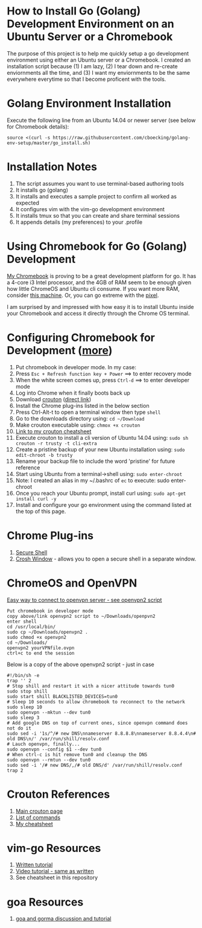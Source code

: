 # How to Install Go (Golang) Development Environment on an Ubuntu Server or a Chromebook

The purpose of this project is to help me quickly setup a go development environment using either an Ubuntu server or a Chromebook. I created an installation script because (1) I am lazy, (2) I tear down and re-create enviornments all the time, and (3) I want my enviornments to be the same everywhere everytime so that I become proficent with the tools. 

# Golang Environment Installation

Execute the following line from an Ubuntu 14.04 or newer server (see below for Chromebook details):

`source <(curl -s https://raw.githubusercontent.com/cboecking/golang-env-setup/master/go_install.sh)`

# Installation Notes

1. The script assumes you want to use terminal-based authoring tools
2. It installs go (golang)
3. It installs and executes a sample project to confirm all worked as expected
4. It configures vim with the vim-go development environment
5. It installs tmux so that you can create and share terminal sessions
6. It appends details (my preferences) to your .profile 

# Using Chromebook for Go (Golang) Development

[My Chromebook](https://www.amazon.com/Toshiba-Chromebook-CB35-C3300-Backlit-Keyboard/dp/B015806LSQ/) is proving to be a great development platform for go. It has a 4-core i3 Intel processor, and the 4GB of RAM seem to be enough given how little ChromeOS and Ubuntu cli consume. If you want more RAM, consider [this machine](https://www.amazon.com/dp/B01F8NNY0G/ref=s9_acsd_bw_wf_a_GGLWFSCB_cdl_4). Or, you can go extreme with the [pixel](https://pixel.google.com/chromebook-pixel/).

I am surprised by and impressed with how easy it is to install Ubuntu inside your Chromebook and access it directly through the Chrome OS terminal.

# Configuring Chromebook for Development ([more](http://www.davebennett.tech/install-ubuntu-14-04-on-chromebook/))

1. Put chromebook in developer mode. In my case:
  2. Press `Esc + Refresh function key + Power` ==> to enter recovery mode
  3. When the white screen comes up, press `Ctrl-d` ==> to enter developer mode
4. Log into Chrome when it finally boots back up
6. Download [crouton](https://github.com/dnschneid/crouton) ([direct link](https://goo.gl/fd3zc))
7. Install the Chrome plug-ins listed in the below section
6. Press Ctrl-Alt-t to open a terminal window then type `shell`
7. Go to the downloads directory using: `cd ~/Download`
8. Make crouton executable using: `chmox +x crouton`
9. [Link to my crouton cheatsheet](https://github.com/cboecking/golang-env-setup/blob/master/cheatsheet_crouton.md)
9. Execute crouton to install a cli version of Ubuntu 14.04 using: `sudo sh crouton -r trusty -t cli-extra`
10. Create a pristine backup of your new Ubuntu installation using: `sudo edit-chroot -b trusty`
11. Rename your backup file to include the word 'pristine' for future reference
11. Start using Ubuntu from a terminal->shell using: `sudo enter-chroot`
11. Note: I created an alias in my ~/.bashrc of `ec` to execute: sudo enter-chroot
12. Once you reach your Ubuntu prompt, install curl using: `sudo apt-get install curl -y`
13. Install and configure your go environment using the command listed at the top of this page.

# Chrome Plug-ins

1. [Secure Shell](https://chrome.google.com/webstore/detail/secure-shell/pnhechapfaindjhompbnflcldabbghjo?hl=en)
2. [Crosh Window](https://chrome.google.com/webstore/detail/crosh-window/nhbmpbdladcchdhkemlojfjdknjadhmh?hl=en-US) - allows you to open a secure shell in a separate window.

# ChromeOS and OpenVPN

[Easy way to connect to openvpn server - see openvpn2 script](https://forums.openvpn.net/viewtopic.php?t=14452)

```
Put chromebook in developer mode
copy above/link openvpn2 script to ~/Downloads/openpvn2
enter shell
cd /usr/local/bin/
sudo cp ~/Downloads/openvpn2 .
sudo chmod +x openvpn2
cd ~/Downloads/
openvpn2 yourVPNfile.ovpn
ctrl+c to end the session
```
Below is a copy of the above openvpn2 script - just in case

```
#!/bin/sh -e
trap '' 2
# Stop shill and restart it with a nicer attitude towards tun0
sudo stop shill
sudo start shill BLACKLISTED_DEVICES=tun0
# Sleep 10 seconds to allow chromebook to reconnect to the network
sudo sleep 10
sudo openvpn --mktun --dev tun0
sudo sleep 3
# Add google DNS on top of current ones, since openvpn command does not do it
sudo sed -i '1s/^/# new DNS\nnameserver 8.8.8.8\nnameserver 8.8.4.4\n# old DNS\n/' /var/run/shill/resolv.conf
# Lauch openvpn, finally...
sudo openvpn --config $1 --dev tun0
# When ctrl-c is hit remove tun0 and cleanup the DNS
sudo openvpn --rmtun --dev tun0
sudo sed -i '/# new DNS/,/# old DNS/d' /var/run/shill/resolv.conf
trap 2
```

# Crouton References

1. [Main crouton page](https://github.com/dnschneid/crouton)
2. [List of commands](https://github.com/dnschneid/crouton/wiki/Crouton-Command-Cheat-Sheet)
3. [My cheatsheet](https://github.com/cboecking/golang-env-setup/blob/master/cheatsheet_crouton.md)

# vim-go Resources

1. [Written tutorial](https://github.com/fatih/vim-go-tutorial)
2. [Video tutorial - same as written](https://www.youtube.com/watch?v=7BqJ8dzygtU)
3. See cheatsheet in this repository

# goa Resources

1. [goa and gorma discussion and tutorial](https://www.youtube.com/embed/tCFrgWikEX8)
